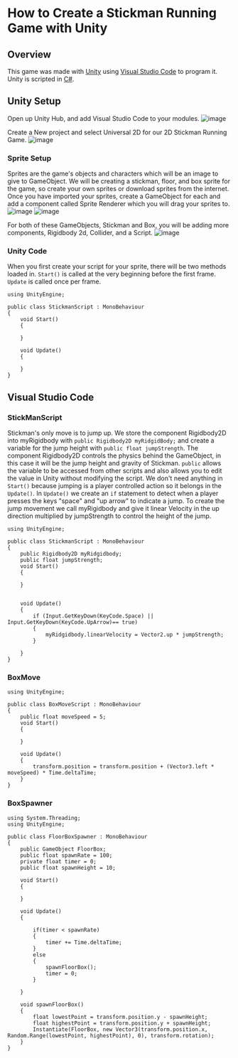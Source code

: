# How to Create a Stickman Running Game with Unity

## Overview
This game was made with [Unity](https://unity.com) using [Visual Studio Code](https://code.visualstudio.com/) to program it. Unity is scripted in [C#](https://unity.com/how-to/programming-unity).

## Unity Setup
Open up Unity Hub, and add Visual Studio Code to your modules.
![image](https://github.com/user-attachments/assets/a229047a-fe57-4441-9aea-0ae6f3f619a7)

Create a New project and select Universal 2D for our 2D Stickman Running Game. 
![image](https://github.com/user-attachments/assets/e354a838-019a-49cf-baf8-d9f2e550e98f)


### Sprite Setup
Sprites are the game's objects and characters which will be an image to give to GameObject. We will be creating a stickman, floor, and box sprite for the game, so create your own sprites or download sprites from the internet. Once you have imported your sprites, create a GameObject for each and add a component called Sprite Renderer which you will drag your sprites to.
![image](https://github.com/user-attachments/assets/7623cad3-8cb1-4e1f-94e5-af3414592abd) ![image](https://github.com/user-attachments/assets/048843a5-54af-4140-99ad-c2645ceea18f)


For both of these GameObjects, Stickman and Box, you will be adding more components, Rigidbody 2d, Collider, and a Script. 
![image](https://github.com/user-attachments/assets/43b2bb07-5005-4a05-8c76-88a13211d7c9)


### Unity Code
When you first create your script for your sprite, there will be two methods loaded in. ```Start()``` is called at the very beginning before the first frame. ```Update``` is called once per frame.
```
using UnityEngine;

public class StickmanScript : MonoBehaviour
{
    void Start()
    {

    }

    void Update()
    {

    }
}
```
## Visual Studio Code

### StickManScript
Stickman's only move is to jump up. We store the component Rigidbody2D into myRigidbody with ```public Rigidbody2D myRidgidBody;``` and create a variable for the jump height with ```public float jumpStrength```. The component Rigidbody2D controls the physics behind the GameObject, in this case it will be the jump height and gravity of Stickman. ```public``` allows the variable to be accessed from other scripts and also allows you to edit the value in Unity without modifying the script. We don't need anything in ```Start()``` because jumping is a player controlled action so it belongs in the ```Update()```. In ```Update()``` we create an ```if``` statement to detect when a player presses the keys "space" and "up arrow" to indicate a jump. To create the jump movement we call myRigidbody and give it linear Velocity in the up direction multiplied by jumpStrength to control the height of the jump.
```
using UnityEngine;

public class StickmanScript : MonoBehaviour
{
    public Rigidbody2D myRidgidbody;
    public float jumpStrength;
    void Start()
    {

    }


    void Update()
    {
        if (Input.GetKeyDown(KeyCode.Space) || Input.GetKeyDown(KeyCode.UpArrow)== true)
        {
            myRidgidbody.linearVelocity = Vector2.up * jumpStrength;
        }

    }
}
```

### BoxMove
```
using UnityEngine;

public class BoxMoveScript : MonoBehaviour
{
    public float moveSpeed = 5;
    void Start()
    {
        
    }

    void Update()
    {
        transform.position = transform.position + (Vector3.left * moveSpeed) * Time.deltaTime;
    }
}

```

### BoxSpawner
```
using System.Threading;
using UnityEngine;

public class FloorBoxSpawner : MonoBehaviour
{
    public GameObject FloorBox;
    public float spawnRate = 100;
    private float timer = 0;
    public float spawnHeight = 10;

    void Start()
    {
        
    }

    void Update()
    {

        if(timer < spawnRate)
        {
            timer += Time.deltaTime;
        }
        else
        {
            spawnFloorBox();
            timer = 0;
        }

    }

    void spawnFloorBox()
    {
        float lowestPoint = transform.position.y - spawnHeight;
        float highestPoint = transform.position.y + spawnHeight;
        Instantiate(FloorBox, new Vector3(transform.position.x, Random.Range(lowestPoint, highestPoint), 0), transform.rotation);
    }
}

```
